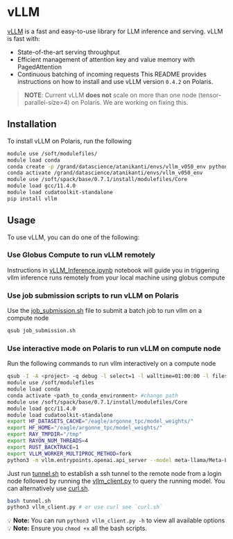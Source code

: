 # vLLM
[vLLM](https://vllm.readthedocs.io/en/latest/) is a fast and easy-to-use library for LLM inference and serving.
vLLM is fast with:
* State-of-the-art serving throughput
* Efficient management of attention key and value memory with PagedAttention
* Continuous batching of incoming requests
This README provides instructions on how to install and use vLLM version `0.4.2` on Polaris.

> **NOTE**: Current vLLM **does not** scale on more than one node (tensor-parallel-size>4) on Polaris. We are working on fixing this.

## Installation
To install vLLM on Polaris, run the following
```bash
module use /soft/modulefiles/
module load conda
conda create -p /grand/datascience/atanikanti/envs/vllm_v050_env python==3.10.12 -y
conda activate /grand/datascience/atanikanti/envs/vllm_v050_env
module use /soft/spack/base/0.7.1/install/modulefiles/Core
module load gcc/11.4.0
module load cudatoolkit-standalone
pip install vllm
```

## Usage
To use vLLM, you can do one of the following:

### Use Globus Compute to run vLLM remotely
Instructions in [vLLM_Inference.ipynb](vLLM_Inference.ipynb) notebook will guide you in triggering vllm inference runs remotely from your local machine using globus compute

### Use job submission scripts to run vLLM on Polaris
Use the [job_submission.sh](job_submission.sh) file to submit a batch job to run vllm on a compute node

```bash
qsub job_submission.sh
```

### Use interactive mode on Polaris to run vLLM on compute node
Run the following commands to run vllm interactively on a compute node
```bash
qsub -I -A <project> -q debug -l select=1 -l walltime=01:00:00 -l filesystems=home:grand
module use /soft/modulefiles
module load conda
conda activate <path_to_conda_environment> #change path
module use /soft/spack/base/0.7.1/install/modulefiles/Core
module load gcc/11.4.0
module load cudatoolkit-standalone
export HF_DATASETS_CACHE="/eagle/argonne_tpc/model_weights/"
export HF_HOME="/eagle/argonne_tpc/model_weights/"
export RAY_TMPDIR="/tmp"
export RAYON_NUM_THREADS=4
export RUST_BACKTRACE=1
export VLLM_WORKER_MULTIPROC_METHOD=fork
python3 -m vllm.entrypoints.openai.api_server --model meta-llama/Meta-Llama-3-70B-Instruct --host 0.0.0.0 --tensor-parallel-size 4 --gpu-memory-utilization 0.95 --enforce-eager # for the default facebook/opt-125m model just run python -m vllm.entrypoints.api_server
```

Just run [tunnel.sh](tunnel.sh) to establish a ssh tunnel to the remote node from a login node followed by running the [vllm_client.py](vllm_client.py) to query the running model. You can alternatively use [curl.sh](curl.sh).

```bash
bash tunnel.sh
python3 vllm_client.py # or use curl see `curl.sh`
```

:bulb: **Note:** You can run `python3 vllm_client.py -h` to view all available options
:bulb: **Note:** Ensure you `chmod +x` all the bash scripts.